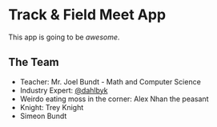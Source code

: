 # Track & Field Meet App

This app is going to be _awesome_.

## The Team
- Teacher: Mr. Joel Bundt - Math and Computer Science
- Industry Expert: [@dahlbyk](https://github.com/dahlbyk)
- Weirdo eating moss in the corner: Alex Nhan the peasant
- Knight: Trey Knight
- Simeon Bundt
